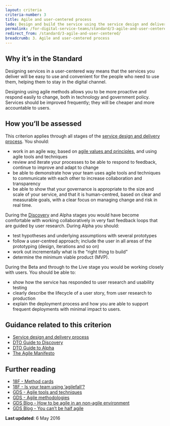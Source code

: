 ```yaml
---
layout: criteria
criteria-number: 3
title: Agile and user-centered process
lede: Design and build the service using the service design and delivery process, taking an agile and user-centred approach.
permalink: /for-digital-service-teams/standard/3-agile-and-user-centered/
redirect_from: /standard/3-agile-and-user-centered/
breadcrumb: 3. Agile and user-centered process
---
```

## Why it’s in the Standard
Designing services in a user-centered way means that the services you deliver will be easy to use and convenient for the people who need to use them, helping them to stay in the digital channel.

Designing using agile methods allows you to be more proactive and respond easily to change, both in technology and government policy. Services should be improved frequently; they will be cheaper and more accountable to users.

## How you’ll be assessed
This criterion applies through all stages of the [service design and delivery process](/standard/service-design-and-delivery-process/). You should:

* work in an agile way, based on [agile values and principles](http://www.agilemanifesto.org/principles.html), and using agile tools and techniques
* review and iterate your processes to be able to respond to feedback, continue to improve and adapt to change
* be able to demonstrate how your team uses agile tools and techniques to communicate with each other to increase collaboration and transparency
* be able to show that your governance is appropriate to the size and scale of your service, and that it is human-centred, based on clear and measurable goals, with a clear focus on managing change and risk in real time.

During the [Discovery](/standard/service-design-and-delivery-process/discovery/) and Alpha stages you would have become comfortable with working collaboratively in very fast feedback loops that are guided by user research. During Alpha you should:

* test hypotheses and underlying assumptions with several prototypes
* follow a user-centred approach; include the user in all areas of the prototyping (design, iterations and so on)
* work out incrementally what is the “right thing to build”
* determine the minimum viable product (MVP).

During the Beta and through to the Live stage you would be working closely with users. You should be able to:

* show how the service has responded to user research and usability testing
* clearly describe the lifecycle of a user story, from user research to production
* explain the deployment process and how you are able to support frequent deployments with minimal impact to users.

## Guidance related to this criterion

* [Service design and delivery process](https://www.dto.gov.au/standard/service-design-and-delivery-process/)
* [DTO Guide to Discovery](https://ausdto.github.io/service-handbook/discovery/index.html)
* [DTO Guide to Alpha](https://ausdto.github.io/service-handbook/alpha/)
* [The Agile Manifesto](http://www.agilemanifesto.org/)

## Further reading  

* [18F - Method cards](https://methods.18f.gov/)
* [18F - Is your team using ‘agilefall’?](https://18f.gsa.gov/2015/12/29/is-your-project-using-agilefall/)
* [GDS - Agile tools and techniques](https://www.gov.uk/service-manual/agile-delivery/agile-tools-techniques)
* [GDS - Agile methodologies](https://www.gov.uk/service-manual/agile-delivery/agile-methodologies)
* [GDS Blog - How to be agile in an non-agile environment](https://gds.blog.gov.uk/2015/10/09/how-to-be-agile-in-a-non-agile-environment/)
* [GDS Blog - You can’t be half agile](https://gds.blog.gov.uk/2015/07/10/you-cant-be-half-agile/)

**Last updated**: 6 May 2016
